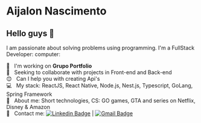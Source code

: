 # Aijalon Nascimento

## Hello guys 👋

I am passionate about solving problems using programming.
I'm a FullStack Developer: computer:

 :rocket:  &nbsp; I'm working on **Grupo Portfolio**
 <br/> :purple_heart: &nbsp; Seeking to collaborate with projects in Front-end and Back-end
 <br/> :blush: &nbsp; Can I help you with creating Api's
 <br/> :computer: &nbsp; My stack: ReactJS, React Native, Node.js, Nest.js, Typescript, GoLang, Spring Framework 
 <br/> 💬  &nbsp; About me: Short technologies, CS: GO games, GTA and series on Netflix, Disney & Amazon
 <br/> :email: &nbsp; Contact me: [![Linkedin Badge](https://img.shields.io/badge/-AijalonNascimento-blue?style=flat-square&logo=Linkedin&logoColor=white&link=https://www.linkedin.com/in/aijalonti/)](https://www.linkedin.com/in/aijalonti/) 
| 
[![Gmail Badge](https://img.shields.io/badge/-aijalon.ti@gmail.com-c14438?style=flat-square&logo=Gmail&logoColor=white&link=mailto:aijalon.ti@gmail.com)](mailto:aijalon.ti@gmail.com)
